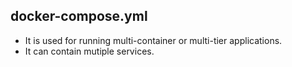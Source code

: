 ## docker-compose.yml
+ It is used for running multi-container or multi-tier applications.
+ It can contain mutiple services.

